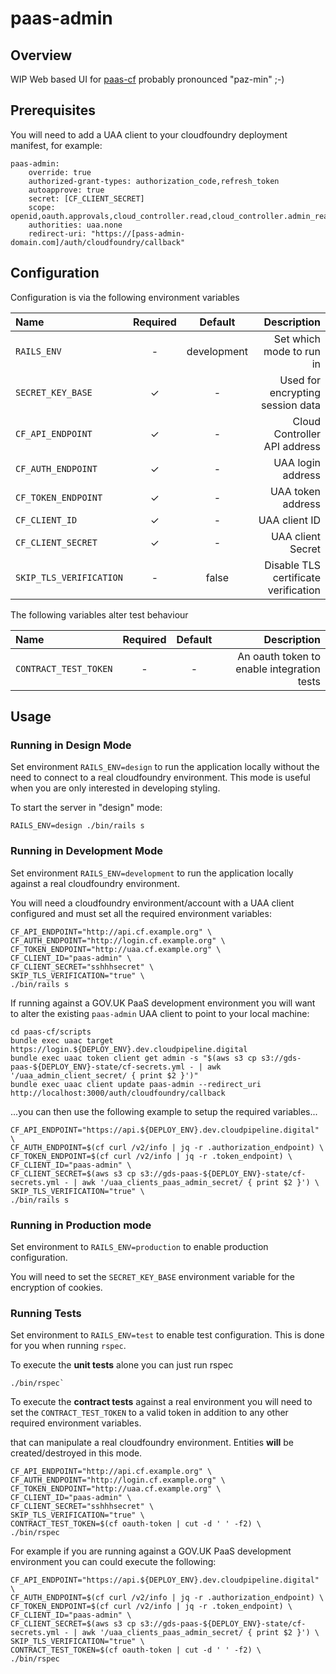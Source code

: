 # paas-admin

## Overview

WIP Web based UI for [paas-cf](https://github.com/alphagov/paas-cf) probably pronounced "paz-min" ;-)

## Prerequisites

You will need to add a UAA client to your cloudfoundry deployment manifest, for example:

```
paas-admin:
	override: true
	authorized-grant-types: authorization_code,refresh_token
	autoapprove: true
	secret: [CF_CLIENT_SECRET]
	scope: openid,oauth.approvals,cloud_controller.read,cloud_controller.admin_read_only,cloud_controller.global_auditor
	authorities: uaa.none
	redirect-uri: "https://[pass-admin-domain.com]/auth/cloudfoundry/callback"
```

## Configuration

Configuration is via the following environment variables

| Name | Required | Default | Description |
|:---|:---:|:---:|---:|
| `RAILS_ENV` | - | development | Set which mode to run in |
| `SECRET_KEY_BASE` | ✓ | - | Used for encrypting session data |
| `CF_API_ENDPOINT` | ✓ | - | Cloud Controller API address |
| `CF_AUTH_ENDPOINT` | ✓ | - | UAA login address |
| `CF_TOKEN_ENDPOINT` | ✓ | - | UAA token address |
| `CF_CLIENT_ID` | ✓ | - | UAA client ID |
| `CF_CLIENT_SECRET` | ✓ | - | UAA client Secret |
| `SKIP_TLS_VERIFICATION` | - | false | Disable TLS certificate verification |


The following variables alter test behaviour

| Name | Required | Default | Description |
|:---|:---:|:---:|---:|
| `CONTRACT_TEST_TOKEN` | - | - | An oauth token to enable integration tests |


## Usage

### Running in Design Mode

Set environment `RAILS_ENV=design` to run the application locally without the
need to connect to a real cloudfoundry environment. This mode is useful when
you are only interested in developing styling.

To start the server in "design" mode:

```
RAILS_ENV=design ./bin/rails s
```

### Running in Development Mode

Set environment `RAILS_ENV=development` to run the application locally against
a real cloudfoundry environment.

You will need a cloudfoundry environment/account with a UAA client configured
and must set all the required environment variables:

```
CF_API_ENDPOINT="http://api.cf.example.org" \
CF_AUTH_ENDPOINT="http://login.cf.example.org" \
CF_TOKEN_ENDPOINT="http://uaa.cf.example.org" \
CF_CLIENT_ID="paas-admin" \
CF_CLIENT_SECRET="sshhhsecret" \
SKIP_TLS_VERIFICATION="true" \
./bin/rails s
```

If running against a GOV.UK PaaS development environment you will want to alter
the existing `paas-admin` UAA client to point to your local machine:


```
cd paas-cf/scripts
bundle exec uaac target https://login.${DEPLOY_ENV}.dev.cloudpipeline.digital
bundle exec uaac token client get admin -s "$(aws s3 cp s3://gds-paas-${DEPLOY_ENV}-state/cf-secrets.yml - | awk '/uaa_admin_client_secret/ { print $2 }')"
bundle exec uaac client update paas-admin --redirect_uri http://localhost:3000/auth/cloudfoundry/callback
```

...you can then use the following example to setup the required variables...

```
CF_API_ENDPOINT="https://api.${DEPLOY_ENV}.dev.cloudpipeline.digital" \
CF_AUTH_ENDPOINT=$(cf curl /v2/info | jq -r .authorization_endpoint) \
CF_TOKEN_ENDPOINT=$(cf curl /v2/info | jq -r .token_endpoint) \
CF_CLIENT_ID="paas-admin" \
CF_CLIENT_SECRET=$(aws s3 cp s3://gds-paas-${DEPLOY_ENV}-state/cf-secrets.yml - | awk '/uaa_clients_paas_admin_secret/ { print $2 }') \
SKIP_TLS_VERIFICATION="true" \
./bin/rails s
```


### Running in Production mode

Set environment to `RAILS_ENV=production` to enable production configuration.

You will need to set the `SECRET_KEY_BASE` environment variable for the
encryption of cookies.


### Running Tests

Set environment to `RAILS_ENV=test` to enable test configuration. This is done
for you when running `rspec`.

To execute the **unit tests** alone you can just run rspec

```
./bin/rspec`
```

To execute the **contract tests** against a real environment you will need to
set the `CONTRACT_TEST_TOKEN` to a valid token in addition to any other
required environment variables.

that can manipulate a real cloudfoundry environment. Entities **will** be
created/destroyed in this mode.


```
CF_API_ENDPOINT="http://api.cf.example.org" \
CF_AUTH_ENDPOINT="http://login.cf.example.org" \
CF_TOKEN_ENDPOINT="http://uaa.cf.example.org" \
CF_CLIENT_ID="paas-admin" \
CF_CLIENT_SECRET="sshhhsecret" \
SKIP_TLS_VERIFICATION="true" \
CONTRACT_TEST_TOKEN=$(cf oauth-token | cut -d ' ' -f2) \
./bin/rspec
```

For example if you are running against a GOV.UK PaaS development environment
you can could execute the following:

```
CF_API_ENDPOINT="https://api.${DEPLOY_ENV}.dev.cloudpipeline.digital" \
CF_AUTH_ENDPOINT=$(cf curl /v2/info | jq -r .authorization_endpoint) \
CF_TOKEN_ENDPOINT=$(cf curl /v2/info | jq -r .token_endpoint) \
CF_CLIENT_ID="paas-admin" \
CF_CLIENT_SECRET=$(aws s3 cp s3://gds-paas-${DEPLOY_ENV}-state/cf-secrets.yml - | awk '/uaa_clients_paas_admin_secret/ { print $2 }') \
SKIP_TLS_VERIFICATION="true" \
CONTRACT_TEST_TOKEN=$(cf oauth-token | cut -d ' ' -f2) \
./bin/rspec
```

